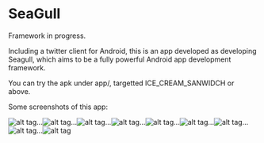 SeaGull
=======
Framework in progress.

Including a twitter client for Android, this is an app developed as developing Seagull, which aims to be a fully powerful Android app development framework.

You can try the apk under app/, targetted ICE_CREAM_SANWIDCH or above.

Some screenshots of this app:

![alt tag](https://github.com/ShawnOceanHu/screenshots/blob/master/Seagull/Screenshot_2014-09-08-10-45-27.png)...![alt tag](https://github.com/ShawnOceanHu/screenshots/blob/master/Seagull/Screenshot_2014-09-08-10-49-06.png)...![alt tag](https://github.com/ShawnOceanHu/screenshots/blob/master/Seagull/Screenshot_2014-09-08-10-49-23.png)...![alt tag](https://github.com/ShawnOceanHu/screenshots/blob/master/Seagull/Screenshot_2014-09-08-10-49-33.png)...![alt tag](https://github.com/ShawnOceanHu/screenshots/blob/master/Seagull/Screenshot_2014-09-08-10-49-48.png)...![alt tag](https://github.com/ShawnOceanHu/screenshots/blob/master/Seagull/Screenshot_2014-09-08-10-50-28.png)...![alt tag](https://github.com/ShawnOceanHu/screenshots/blob/master/Seagull/Screenshot_2014-09-08-10-50-43.png)...![alt tag](https://github.com/ShawnOceanHu/screenshots/blob/master/Seagull/Screenshot_2014-09-08-10-51-26.png)...![alt tag](https://github.com/ShawnOceanHu/screenshots/blob/master/Seagull/Screenshot_2014-09-08-10-52-02.png)
